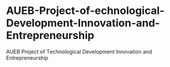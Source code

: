 # AUEB-Project-of-echnological-Development-Innovation-and-Entrepreneurship
AUEB Project of Τechnological Development Innovation and Entrepreneurship
